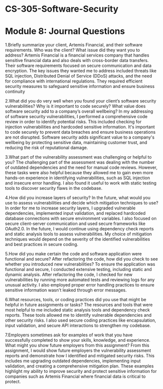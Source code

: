 # CS-305-Software-Security
# Module 8: Journal Questions
1.Briefly summarize your client, Artemis Financial, and their software requirements. Who was the client? What issue did they want you to address? 
Artemis Financial is a financial services company that handles sensitive financial data and also deals with cross-border data transfers. Their software requirements focused on secure communication and data encryption. The key issues they wanted me to address included threats like SQL injection, Distributed Denial of Service (DDoS) attacks, and the need for compliance with international regulations. They required efficient security measures to safeguard sensitive information and ensure business continuity

2.What did you do very well when you found your client’s software security vulnerabilities? Why is it important to code securely? What value does software security add to a company’s overall wellbeing?
In my addressing of software security vulnerabilities, I performed a comprehensive code review in order to identify potential risks. This included checking for injection vulnerabilities and hardcoded sensitive information. It's important to code securely to prevent data breaches and ensure business operations are not disrupted. Software security adds significant value to a company's wellbeing by protecting sensitive data, maintaining customer trust, and reducing the risk of reputational damage​​.

3.What part of the vulnerability assessment was challenging or helpful to you?
The challenging part of the assessment was dealing with the number of outdated dependencies and the need for manual code reviews. However, these tasks were also helpful because they allowed me to gain even more hands-on experience in identifying vulnerabilities, such as SQL injection and insecure error handling. I also found it useful to work with static testing tools to discover security flaws in the codebase​​.

4.How did you increase layers of security? In the future, what would you use to assess vulnerabilities and decide which mitigation techniques to use?
In order for me to increase security layers, I upgraded vulnerable dependencies, implemented input validation, and replaced hardcoded database connections with secure environment variables. I also focused on secure client-server communication and used secure frameworks like OAuth2.0. In the future, I would continue using dependency check reports and static analysis tools to assess vulnerabilities. My choice of mitigation techniques would depend on the severity of the identified vulnerabilities and best practices in secure coding​​.

5.How did you make certain the code and software application were functional and secure? After refactoring the code, how did you check to see whether you introduced new vulnerabilities?
To ensure the application was functional and secure, I conducted extensive testing, including static and dynamic analysis. After refactoring the code, I checked for new vulnerabilities by running more automated tests and reviewing logs for any unusual activity. I also employed proper error handling practices to ensure sensitive information wasn't leaked through error messages​​.

6.What resources, tools, or coding practices did you use that might be helpful in future assignments or tasks?
The resources and tools that were most helpful to me included static analysis tools and dependency check reports. These tools allowed me to identify vulnerable dependencies and other security risks. I also used secure coding practices like encapsulation, input validation, and secure API interactions to strengthen my codebase​​.

7.Employers sometimes ask for examples of work that you have successfully completed to show your skills, knowledge, and experience. What might you show future employers from this assignment?
From this assignment, I would show future employers the vulnerability assessment reports and demonstrate how I identified and mitigated security risks. This includes me upgrading outdated dependencies, implementing input validation, and creating a comprehensive mitigation plan. These examples highlight my ability to improve security and protect sensitive information for companies such as Artemis Financial where financial data is critical to protect. 
